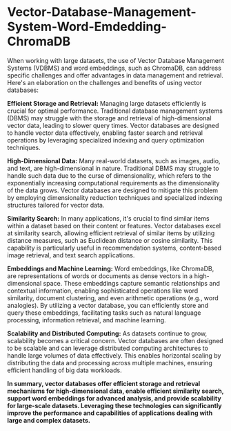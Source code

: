 # Vector-Database-Management-System-Word-Emdedding-ChromaDB
When working with large datasets, the use of Vector Database Management Systems (VDBMS) and word embeddings, such as ChromaDB, can address specific challenges and offer advantages in data management and retrieval. Here's an elaboration on the challenges and benefits of using vector databases:

**Efficient Storage and Retrieval:** Managing large datasets efficiently is crucial for optimal performance. Traditional database management systems (DBMS) may struggle with the storage and retrieval of high-dimensional vector data, leading to slower query times. Vector databases are designed to handle vector data effectively, enabling faster search and retrieval operations by leveraging specialized indexing and query optimization techniques.

**High-Dimensional Data:** Many real-world datasets, such as images, audio, and text, are high-dimensional in nature. Traditional DBMS may struggle to handle such data due to the curse of dimensionality, which refers to the exponentially increasing computational requirements as the dimensionality of the data grows. Vector databases are designed to mitigate this problem by employing dimensionality reduction techniques and specialized indexing structures tailored for vector data.

**Similarity Search:** In many applications, it's crucial to find similar items within a dataset based on their content or features. Vector databases excel at similarity search, allowing efficient retrieval of similar items by utilizing distance measures, such as Euclidean distance or cosine similarity. This capability is particularly useful in recommendation systems, content-based image retrieval, and text search applications.

**Embeddings and Machine Learning:** Word embeddings, like ChromaDB, are representations of words or documents as dense vectors in a high-dimensional space. These embeddings capture semantic relationships and contextual information, enabling sophisticated operations like word similarity, document clustering, and even arithmetic operations (e.g., word analogies). By utilizing a vector database, you can efficiently store and query these embeddings, facilitating tasks such as natural language processing, information retrieval, and machine learning.

**Scalability and Distributed Computing:** As datasets continue to grow, scalability becomes a critical concern. Vector databases are often designed to be scalable and can leverage distributed computing architectures to handle large volumes of data effectively. This enables horizontal scaling by distributing the data and processing across multiple machines, ensuring efficient handling of big data workloads.

**In summary, vector databases offer efficient storage and retrieval mechanisms for high-dimensional data, enable efficient similarity search, support word embeddings for advanced analysis, and provide scalability for large-scale datasets. Leveraging these technologies can significantly improve the performance and capabilities of applications dealing with large and complex datasets.**
